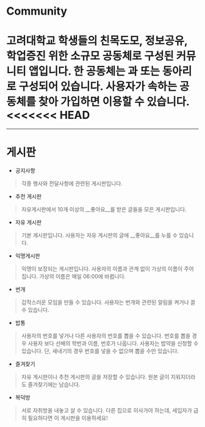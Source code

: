 # Community 
고려대학교 학생들의 친목도모, 정보공유, 학업증진 위한 소규모 공동체로 구성된 커뮤니티 앱입니다. 
한 공동체는 과 또는 동아리로 구성되어 있습니다. 사용자가 속하는 공동체를 찾아 가입하면 이용할 수 있습니다.
<<<<<<< HEAD
=======

---
# 게시판

* 공지사항
>각종 행사와 전달사항에 관련된 게시판입니다.

* 추천 게시판
> 자유게시판에서 10개 이상의 __좋아요__를 받은 글들을 모은 게시판입니다.

* 자유 게시판
> 기본 게시판입니다. 사용자는 자유 게시판의 글에 __좋아요__를 누를 수 있습니다.

* 익명게시판
> 익명이 보장되는 게시판입니다. 사용자의 이름과 관계 없이 가상의 이름이 주어집니다. 가상의 이름은 매일 06:00에 바뀝니다.

* 번개
>갑작스러운 모임을 만들 수 있습니다. 사용자는 번개와 관련된 알림을 켜거나 끌 수 있습니다.

* 밥통
> 사용자의 번호를 넣거나 다른 사용자의 번호를 뽑을 수 있습니다. 번호를 뽑을 경우 사용자 보다 선배의 학번과 이름, 번호가 나옵니다. 사용자는 밥약을 신청할 수 있습니다. 단, 새내기의 경우 번호를 넣을 수 없으며 뽑을 수만 있습니다.

* 즐겨찾기
>자유 게시판이나 추천 게시판의 글을 저장할 수 있습니다. 원본 글이 지워지더라도 즐겨찾기에는 남습니다.

* 복덕방
> 서로 자취방을 내놓고 살 수 있습니다. 다른 집으로 이사가야 하는데, 세입자가 급히 필요하다면 이 게시판을 이용하세요!

